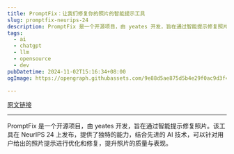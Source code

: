 ```yaml
---
title: PromptFix：让我们修复你的照片的智能提示工具
slug: promptfix-neurips-24
description: PromptFix 是一个开源项目，由 yeates 开发，旨在通过智能提示修复照片。该工具在 NeurIPS 24 上发布，提供了独特的能力，结合先进的 AI 技术，可以针对用户给出的照片提示进行优化和修复，提升照片的质量与表现。
tags:
  - ai
  - chatgpt
  - llm
  - opensource
  - dev
pubDatetime: 2024-11-02T15:16:34+08:00
ogImage: https://opengraph.githubassets.com/9e88d5ae875d5b4e29f0ac9d3f4bface54b196ddcbed722b4b35b4d6a4aa8386/yeates/PromptFix

---
```


[原文链接](https://github.com/yeates/PromptFix)

---

PromptFix 是一个开源项目，由 yeates 开发，旨在通过智能提示修复照片。该工具在 NeurIPS 24 上发布，提供了独特的能力，结合先进的 AI 技术，可以针对用户给出的照片提示进行优化和修复，提升照片的质量与表现。

